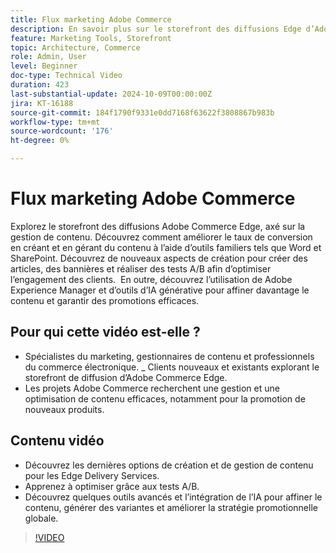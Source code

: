 ```yaml
---
title: Flux marketing Adobe Commerce
description: En savoir plus sur le storefront des diffusions Edge d’Adobe, qui présente la gestion de contenu et aide au flux marketing.
feature: Marketing Tools, Storefront
topic: Architecture, Commerce
role: Admin, User
level: Beginner
doc-type: Technical Video
duration: 423
last-substantial-update: 2024-10-09T00:00:00Z
jira: KT-16188
source-git-commit: 184f1790f9331e0dd7168f63622f3808867b983b
workflow-type: tm+mt
source-wordcount: '176'
ht-degree: 0%

---
```



# Flux marketing Adobe Commerce

Explorez le storefront des diffusions Adobe Commerce Edge, axé sur la gestion de contenu. Découvrez comment améliorer le taux de conversion en créant et en gérant du contenu à l’aide d’outils familiers tels que Word et SharePoint. Découvrez de nouveaux aspects de création pour créer des articles, des bannières et réaliser des tests A/B afin d’optimiser l’engagement des clients. &#x200B; En outre, découvrez l’utilisation de Adobe Experience Manager et d’outils d’IA générative pour affiner davantage le contenu et garantir des promotions efficaces. &#x200B;

## Pour qui cette vidéo est-elle ?

- Spécialistes du marketing, gestionnaires de contenu et professionnels du commerce électronique.
_ Clients nouveaux et existants explorant le storefront de diffusion d’Adobe Commerce Edge.
- Les projets Adobe Commerce recherchent une gestion et une optimisation de contenu efficaces, notamment pour la promotion de nouveaux produits.

## Contenu vidéo

- Découvrez les dernières options de création et de gestion de contenu pour les Edge Delivery Services. &#x200B;
- Apprenez à optimiser grâce aux tests A/B.
- Découvrez quelques outils avancés et l’intégration de l’IA pour affiner le contenu, générer des variantes et améliorer la stratégie promotionnelle globale. &#x200B;

>[!VIDEO](https://video.tv.adobe.com/v/3433527?learn=on)
